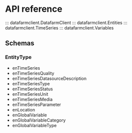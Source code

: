 # API reference
::: datafarmclient.DatafarmClient
::: datafarmclient.Entities
::: datafarmclient.TimeSeries
::: datafarmclient.Variables
## Schemas
### EntityType
* enTimeSeries
* enTimeSeriesQuality
* enTimeSeriesDatasourceDescription
* enTimeSeriesType
* enTimeSeriesStatus
* enTimeSeriesUnit
* enTimeSeriesMedia
* enTimeSeriesParameter
* enLocation
* enGlobalVariable
* enGlobalVariableCategory
* enGlobalVariableType